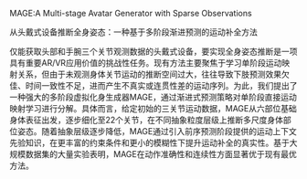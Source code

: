 MAGE:A Multi-stage Avatar Generator with Sparse Observations

从头戴式设备推断全身姿态：一种基于多阶段渐进预测的运动补全方法

仅能获取头部和手腕三个关节观测数据的头戴式设备，要实现全身姿态推断是一项具有重要AR/VR应用价值的挑战性任务。现有方法主要聚焦于学习单阶段运动映射关系，但由于未观测身体关节运动的推断空间过大，往往导致下肢预测效果欠佳、时间一致性不足，进而产生不真实或连贯性差的运动序列。为此，我们提出了一种强大的多阶段虚拟化身生成器MAGE，通过渐进式预测策略对单阶段直接运动映射学习进行分解。具体而言，给定初始的三关节运动数据，MAGE从六部位基础身体表征出发，逐步细化至22个关节，在不同抽象粒度层级上推断多尺度身体部位姿态。随着抽象层级逐步降低，MAGE通过引入前序预测阶段提供的运动上下文先验知识，在更丰富的约束条件和更小的模糊性下提升运动补全的真实性。基于大规模数据集的大量实验表明，MAGE在动作准确性和连续性方面显著优于现有最优方法。

